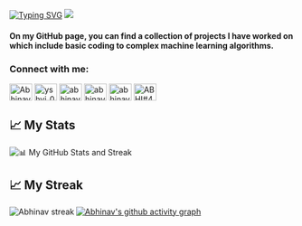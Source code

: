 
[![Typing SVG](https://readme-typing-svg.herokuapp.com?lines=Welcome+to+my+small+World⚛️)](https://git.io/typing-svg)
<a href="https://github.com/ABHINAV0307"><img src="https://readme-typing-svg.herokuapp.com/?color=E30B5C&width=900&height=40&lines=Pursuing+B.Tech+in+Computer+Science;Learning+Java+%26+Brushing+up+Data+Structure+%26+algorithm.." /></a>

#### On my GitHub page, you can find a collection of projects I have worked on which include basic coding to complex machine learning algorithms.

<h3 align="left">Connect with me:</h3>
<p align="left">
<a href="https://www.linkedin.com/in/abhinav-tripathi-8815b0211" target="blank"><img align="center" src="https://raw.githubusercontent.com/rahuldkjain/github-profile-readme-generator/master/src/images/icons/Social/linked-in-alt.svg" alt="Abhinav Tripathi" height="30" width="40" /></a>
<a href="https://www.instagram.com/abhinav__191/" target="blank"><img align="center" src="https://raw.githubusercontent.com/rahuldkjain/github-profile-readme-generator/master/src/images/icons/Social/instagram.svg" alt="yshvi_07" height="30" width="40" /></a>
<a href="https://www.codechef.com/users/cashew19" target="blank"><img align="center" src="https://cdn.jsdelivr.net/npm/simple-icons@3.1.0/icons/codechef.svg" alt="abhinav0307" height="30" width="40" /></a>
<a href="https://www.hackerrank.com/sec_W_CS1059" target="blank"><img align="center" src="https://raw.githubusercontent.com/rahuldkjain/github-profile-readme-generator/master/src/images/icons/Social/hackerrank.svg" alt="abhinav0307" height="30" width="40" /></a>
<a href="https://leetcode.com/cashew19/" target="blank"><img align="center" src="https://raw.githubusercontent.com/rahuldkjain/github-profile-readme-generator/master/src/images/icons/Social/leet-code.svg" alt="abhinav0307" height="30" width="40" /></a>
<a href="https://discord.gg/abhinav2501" target="blank"><img align="center" src="https://raw.githubusercontent.com/rahuldkjain/github-profile-readme-generator/master/src/images/icons/Social/discord.svg" alt="ABHI#4542" height="30" width="40" /></a>
</p>

## &#x1f4c8; My Stats

![ 📊 My GitHub Stats and Streak](https://github-readme-stats.vercel.app/api?username=abhinav0307&show_icons=true&theme=tokyonight)

## &#x1f4c8; My Streak
<img title="🔥 Get streak stats for your profile at git.io/streak-stats" align="left" alt="Abhinav streak" src="https://github-readme-streak-stats.herokuapp.com/?user=ABHINAV0307&theme=black-ice&hide_border=true&stroke=0000&background=060A0CD0"/>


[![Abhinav's github activity graph](https://github-readme-activity-graph.vercel.app/graph?username=abhinav0307&theme=dracula)](https://github.com/abhinav0307/github-readme-activity-graph)
